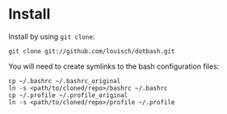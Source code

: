 # Install
Install by using `git clone`:

    git clone git://github.com/louisch/dotbash.git

You will need to create symlinks to the bash configuration files:

    cp ~/.bashrc ~/.bashrc_original
	ln -s <path/to/cloned/repo>/bashrc ~/.bashrc
	cp ~/.profile ~/.profile_original
	ln -s <path/to/cloned/repo>/profile ~/.profile
